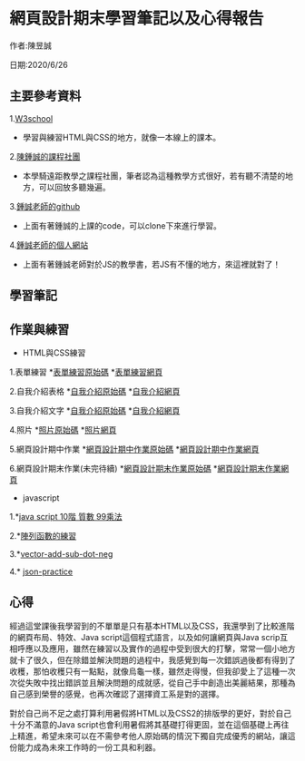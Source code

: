 # 網頁設計期末學習筆記以及心得報告

作者:陳昱誠

日期:2020/6/26

## 主要參考資料

1.[W3school](https://www.w3schools.com/)

  * 學習與練習HTML與CSS的地方，就像一本線上的課本。

2.[陳鍾誠的課程社團](https://www.facebook.com/groups/ccccourse)

  * 本學騎遠距教學之課程社團，筆者認為這種教學方式很好，若有聽不清楚的地方，可以回放多聽幾遍。

3.[鍾誠老師的github](https://github.com/ccccourse)

  * 上面有著鍾誠的上課的code，可以clone下來進行學習。

4.[鍾誠老師的個人網站](https://misavo.com/blog/%E9%99%B3%E9%8D%BE%E8%AA%A0)

  * 上面有著鍾誠老師對於JS的教學書，若JS有不懂的地方，來這裡就對了！

## 學習筆記

## 作業與練習

* HTML與CSS練習

1.表單練習
*[表單練習原始碼](https://github.com/cycyucheng1010/wp108b/blob/master/homework/%E8%A1%A8%E5%96%AE%E7%B7%B4%E7%BF%92.html)
*[表單練習網頁](https://cycyucheng1010.github.io/wp108b/homework/%E8%A1%A8%E5%96%AE%E7%B7%B4%E7%BF%92.html)

2.自我介紹表格
*[自我介紹原始碼](https://github.com/cycyucheng1010/wp108b/blob/master/homework/personal%20introduce.html)
*[自我介紹網頁](https://cycyucheng1010.github.io/wp108b/homework/personal%20introduce.html)

3.自我介紹文字
*[自我介紹原始碼](https://github.com/cycyucheng1010/wp108b/blob/master/homework/%E7%B6%B2%E9%A0%81%E8%A8%AD%E8%A8%88%E6%9C%9F%E4%B8%AD%E4%BD%9C%E6%A5%AD/%E5%80%8B%E4%BA%BA%E4%BB%8B%E7%B4%B9.html)
*[自我介紹網頁](https://cycyucheng1010.github.io/wp108b/homework/%E7%B6%B2%E9%A0%81%E8%A8%AD%E8%A8%88%E6%9C%9F%E4%B8%AD%E4%BD%9C%E6%A5%AD/%E5%80%8B%E4%BA%BA%E4%BB%8B%E7%B4%B9.html)

4.照片
*[照片原始碼](https://github.com/cycyucheng1010/wp108b/blob/master/homework/%E7%B6%B2%E9%A0%81%E8%A8%AD%E8%A8%88%E6%9C%9F%E4%B8%AD%E4%BD%9C%E6%A5%AD/photos.html)
*[照片網頁](https://cycyucheng1010.github.io/wp108b/homework/%E7%B6%B2%E9%A0%81%E8%A8%AD%E8%A8%88%E6%9C%9F%E4%B8%AD%E4%BD%9C%E6%A5%AD/photos.html)

5.網頁設計期中作業
*[網頁設計期中作業原始碼](https://github.com/cycyucheng1010/wp108b/blob/master/homework/%E7%B6%B2%E9%A0%81%E8%A8%AD%E8%A8%88%E6%9C%9F%E4%B8%AD%E4%BD%9C%E6%A5%AD/%E7%B6%B2%E9%A0%81%E8%A8%AD%E8%A8%88%E6%9C%9F%E4%B8%AD%E4%BD%9C%E6%A5%AD.html)
*[網頁設計期中作業網頁](https://cycyucheng1010.github.io/wp108b/homework/%E7%B6%B2%E9%A0%81%E8%A8%AD%E8%A8%88%E6%9C%9F%E4%B8%AD%E4%BD%9C%E6%A5%AD/%E7%B6%B2%E9%A0%81%E8%A8%AD%E8%A8%88%E6%9C%9F%E4%B8%AD%E4%BD%9C%E6%A5%AD.html)

6.網頁設計期末作業(未完待續)
*[網頁設計期末作業原始碼](https://github.com/cycyucheng1010/wp108b/blob/master/homework/%E7%B6%B2%E9%A0%81%E8%A8%AD%E8%A8%88%E6%9C%9F%E6%9C%AB%E4%BD%9C%E6%A5%AD/chatroom.html)
*[網頁設計期末作業網頁](https://cycyucheng1010.github.io/wp108b/homework/%E7%B6%B2%E9%A0%81%E8%A8%AD%E8%A8%88%E6%9C%9F%E6%9C%AB%E4%BD%9C%E6%A5%AD/chatroom.html)

* javascript

1.*[java script 10階 質數 99乘法](https://github.com/cycyucheng1010/wp108b/blob/master/homework/basic-javascript-practice/javascript%20homework123.js)

2.*[陣列函數的練習](https://github.com/cycyucheng1010/wp108b/blob/master/homework/array-practice/%E9%99%A3%E5%88%97%E5%87%BD%E6%95%B8%E7%9A%84%E7%B7%B4%E7%BF%92.js)

3.*[vector-add-sub-dot-neg](https://github.com/cycyucheng1010/wp108b/blob/master/homework/object-practice/Class-vector-add-sub-dot-neg.js)

4.* [json-practice](https://github.com/cycyucheng1010/wp108b/blob/master/homework/object-practice/json-practice.js)



## 心得

經過這堂課後我學習到的不單單是只有基本HTML以及CSS，我還學到了比較進階的網頁布局、特效、Java script這個程式語言，以及如何讓網頁與Java scrip互相呼應以及應用，雖然在練習以及實作的過程中受到很大的打擊，常常一個小地方就卡了很久，但在除錯並解決問題的過程中，我感覺到每一次錯誤過後都有得到了收穫，那怕收穫只有一點點，就像烏龜一樣，雖然走得慢，但我卻愛上了這種一次次從失敗中找出錯誤並且解決問題的成就感，從自己手中創造出美麗結果，那種為自己感到榮譽的感覺，也再次確認了選擇資工系是對的選擇。

對於自己尚不足之處打算利用暑假將HTML以及CSS2的排版學的更好，對於自己十分不滿意的Java script也會利用暑假將其基礎打得更固，並在這個基礎上再往上精進，希望未來可以在不需參考他人原始碼的情況下獨自完成優秀的網站，讓這份能力成為未來工作時的一份工具和利器。


